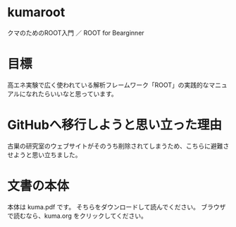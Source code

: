 # kumaroot
クマのためのROOT入門 ／ ROOT for Bearginner

# 目標
高エネ実験で広く使われている解析フレームワーク「ROOT」の実践的なマニュアルになれたらいいなと思っています。

# GitHubへ移行しようと思い立った理由
古巣の研究室のウェブサイトがそのうち削除されてしまうため、こちらに避難させようと思い立ちました。

# 文書の本体
本体は kuma.pdf です。
そちらをダウンロードして読んでください。
ブラウザで読むなら、kuma.org をクリックしてください。
